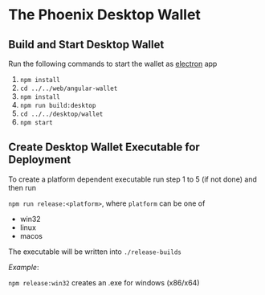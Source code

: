# The Phoenix Desktop Wallet


## Build and Start Desktop Wallet

Run the following commands to start the wallet as [electron](https://electronjs.org/) app

1. `npm install`
2. `cd ../../web/angular-wallet`
3. `npm install` 
4. `npm run build:desktop`
5. `cd ../../desktop/wallet`
6. `npm start` 

## Create Desktop Wallet Executable for Deployment

To create a platform dependent executable run step 1 to 5 (if not done)
and then run

`npm run release:<platform>`, where `platform` can be one of 

- win32
- linux
- macos

The executable will be written into `./release-builds`

_Example_:

`npm release:win32` creates an .exe for windows (x86/x64)
